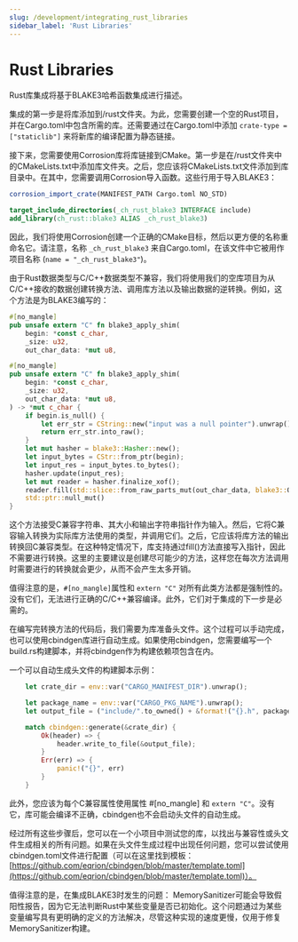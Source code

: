 ```yaml
---
slug: /development/integrating_rust_libraries
sidebar_label: 'Rust Libraries'
---
```



# Rust Libraries

Rust库集成将基于BLAKE3哈希函数集成进行描述。

集成的第一步是将库添加到/rust文件夹。为此，您需要创建一个空的Rust项目，并在Cargo.toml中包含所需的库。还需要通过在Cargo.toml中添加 `crate-type = ["staticlib"]` 来将新库的编译配置为静态链接。

接下来，您需要使用Corrosion库将库链接到CMake。第一步是在/rust文件夹中的CMakeLists.txt中添加库文件夹。之后，您应该将CMakeLists.txt文件添加到库目录中。在其中，您需要调用Corrosion导入函数。这些行用于导入BLAKE3：

```CMake
corrosion_import_crate(MANIFEST_PATH Cargo.toml NO_STD)

target_include_directories(_ch_rust_blake3 INTERFACE include)
add_library(ch_rust::blake3 ALIAS _ch_rust_blake3)
```

因此，我们将使用Corrosion创建一个正确的CMake目标，然后以更方便的名称重命名它。请注意，名称 `_ch_rust_blake3` 来自Cargo.toml，在该文件中它被用作项目名称 (`name = "_ch_rust_blake3"`)。

由于Rust数据类型与C/C++数据类型不兼容，我们将使用我们的空库项目为从C/C++接收的数据创建转换方法、调用库方法以及输出数据的逆转换。例如，这个方法是为BLAKE3编写的：

```rust
#[no_mangle]
pub unsafe extern "C" fn blake3_apply_shim(
    begin: *const c_char,
    _size: u32,
    out_char_data: *mut u8,
```
```rust
#[no_mangle]
pub unsafe extern "C" fn blake3_apply_shim(
    begin: *const c_char,
    _size: u32,
    out_char_data: *mut u8,
) -> *mut c_char {
    if begin.is_null() {
        let err_str = CString::new("input was a null pointer").unwrap();
        return err_str.into_raw();
    }
    let mut hasher = blake3::Hasher::new();
    let input_bytes = CStr::from_ptr(begin);
    let input_res = input_bytes.to_bytes();
    hasher.update(input_res);
    let mut reader = hasher.finalize_xof();
    reader.fill(std::slice::from_raw_parts_mut(out_char_data, blake3::OUT_LEN));
    std::ptr::null_mut()
}
```

这个方法接受C兼容字符串、其大小和输出字符串指针作为输入。然后，它将C兼容输入转换为实际库方法使用的类型，并调用它们。之后，它应该将库方法的输出转换回C兼容类型。在这种特定情况下，库支持通过fill()方法直接写入指针，因此不需要进行转换。这里的主要建议是创建尽可能少的方法，这样您在每次方法调用时需要进行的转换就会更少，从而不会产生太多开销。

值得注意的是，`#[no_mangle]`属性和 `extern "C"` 对所有此类方法都是强制性的。没有它们，无法进行正确的C/C++兼容编译。此外，它们对于集成的下一步是必需的。

在编写完转换方法的代码后，我们需要为库准备头文件。这个过程可以手动完成，也可以使用cbindgen库进行自动生成。如果使用cbindgen，您需要编写一个build.rs构建脚本，并将cbindgen作为构建依赖项包含在内。

一个可以自动生成头文件的构建脚本示例：

```rust
    let crate_dir = env::var("CARGO_MANIFEST_DIR").unwrap();

    let package_name = env::var("CARGO_PKG_NAME").unwrap();
    let output_file = ("include/".to_owned() + &format!("{}.h", package_name)).to_string();

    match cbindgen::generate(&crate_dir) {
        Ok(header) => {
            header.write_to_file(&output_file);
        }
        Err(err) => {
            panic!("{}", err)
        }
    }
```

此外，您应该为每个C兼容属性使用属性 #[no_mangle] 和 `extern "C"`。没有它，库可能会编译不正确，cbindgen也不会启动头文件的自动生成。

经过所有这些步骤后，您可以在一个小项目中测试您的库，以找出与兼容性或头文件生成相关的所有问题。如果在头文件生成过程中出现任何问题，您可以尝试使用cbindgen.toml文件进行配置（可以在这里找到模板：[https://github.com/eqrion/cbindgen/blob/master/template.toml](https://github.com/eqrion/cbindgen/blob/master/template.toml)）。

值得注意的是，在集成BLAKE3时发生的问题：
MemorySanitizer可能会导致假阳性报告，因为它无法判断Rust中某些变量是否已初始化。这个问题通过为某些变量编写具有更明确的定义的方法解决，尽管这种实现的速度更慢，仅用于修复MemorySanitizer构建。
